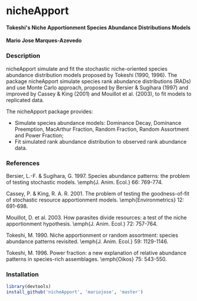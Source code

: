 # nicheApport

#### Tokeshi's Niche Apportionment Species Abundance Distributions Models

**Mario Jose Marques-Azevedo**

### Description
nicheApport simulate and fit the stochastic niche-oriented species abundance distribution models proposed by Tokeshi (1990, 1996). The package nicheApport simulate species rank abundance distributions (RADs) and use Monte Carlo approach, proposed by Bersier & Sugihara (1997) and improved by Cassey & King (2001) and Mouillot et al. (2003), to fit models to replicated data.

The nicheApport package provides:
 * Simulate species abundance models: Dominance Decay, Dominance Preemption, MacArthur Fraction, Random Fraction, Random Assortment and Power Fraction;
 * Fit simulated rank abundance distribution to observed rank abundance data.

### References
Bersier, L.-F. & Sugihara, G. 1997. Species abundance patterns: the problem of testing stochastic models. \emph{J. Anim. Ecol.} 66: 769-774.

Cassey, P. & King, R. A. R. 2001. The problem of testing the goodness-of-fit of stochastic resource apportionment models. \emph{Environmetrics} 12: 691-698.

Mouillot, D. et al. 2003. How parasites divide resources: a test of the niche apportionment hypothesis. \emph{J. Anim. Ecol.} 72: 757-764.

Tokeshi, M. 1990. Niche apportionment or random assortment: species abundance patterns revisited. \emph{J. Anim. Ecol.} 59: 1129-1146.

Tokeshi, M. 1996. Power fraction: a new explanation of relative abundance patterns in species-rich assemblages. \emph{Oikos} 75: 543-550.

### Installation

```r
library(devtools)
install_github('nicheApport', 'mariojose', 'master')
```
